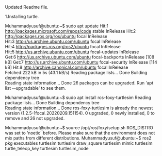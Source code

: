 Updated Readme file.

1.Installing turtle.

Muhammadyusuf@ubuntu:~$ sudo apt update
Hit:1 http://packages.microsoft.com/repos/code stable InRelease
Hit:2 http://packages.ros.org/ros/ubuntu focal InRelease                        
Hit:3 http://us.archive.ubuntu.com/ubuntu focal InRelease                       
Hit:4 http://packages.ros.org/ros2/ubuntu focal InRelease                       
Hit:5 http://us.archive.ubuntu.com/ubuntu focal-updates InRelease               
Get:6 http://us.archive.ubuntu.com/ubuntu focal-backports InRelease [108 kB]
Get:7 http://us.archive.ubuntu.com/ubuntu focal-security InRelease [114 kB]
Hit:8 http://archive.canonical.com/ubuntu focal InRelease                
Fetched 222 kB in 5s (43.1 kB/s)
Reading package lists... Done
Building dependency tree       
Reading state information... Done
26 packages can be upgraded. Run 'apt list --upgradable' to see them.

Muhammadyusuf@ubuntu:~$ sudo apt install ros-foxy-turtlesim
Reading package lists... Done
Building dependency tree       
Reading state information... Done
ros-foxy-turtlesim is already the newest version (1.2.5-1focal.20220209.151154).
0 upgraded, 0 newly installed, 0 to remove and 26 not upgraded.

Muhammadyusuf@ubuntu:~$ source /opt/ros/foxy/setup.sh
ROS_DISTRO was set to 'noetic' before. Please make sure that the environment does not mix paths from different distributions.
Muhammadyusuf@ubuntu:~$ ros2 pkg executables turtlesim
turtlesim draw_square
turtlesim mimic
turtlesim turtle_teleop_key
turtlesim turtlesim_node
